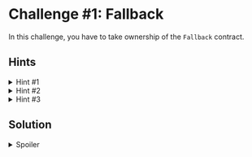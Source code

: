 # Challenge #1: Fallback

In this challenge, you have to take ownership of the `Fallback` contract.

## Hints

<details>
    <summary>Hint #1</summary>
    <p>
        Under what conditions can you become the owner? Which one is the easiest?
    </p>
</details>

<details>
    <summary>Hint #2</summary>
    <p>
        The hint is in the name, **Fallback**.
    </p>
</details>

<details>
    <summary>Hint #3</summary>
    <p>
        The special `receive()` function is called when a contract receives ether without any data.
    </p>
</details>

## Solution

<details>
    <summary>Spoiler</summary>
    <p>
        The `Fallback` contract has a `receive()` function that is called when it receives ether without any data. This function sets the `owner` to `msg.sender`, but only when the player contributes a positive amount. We can contribute a small amount, then send ether to the contract without any data to become the owner.
    </p>
</details>
